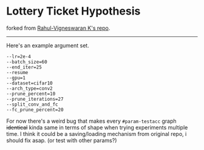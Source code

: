 # Lottery Ticket Hypothesis

forked from [Rahul-Vigneswaran K's repo](https://github.com/rahulvigneswaran/Lottery-Ticket-Hypothesis-in-Pytorch).

---
Here's an example argument set.
```
--lr=2e-4
--batch_size=60
--end_iter=25
--resume
--gpu=1
--dataset=cifar10
--arch_type=conv2
--prune_percent=10
--prune_iterations=27
--split_conv_and_fc
--fc_prune_percent=20
```
For now there's a weird bug that makes every `#param-testacc` graph ~~identical~~ kinda same in terms of shape when trying experiments multiple time.
I think it could be a saving/loading mechanism from original repo, i should fix asap. (or test with other params?)
